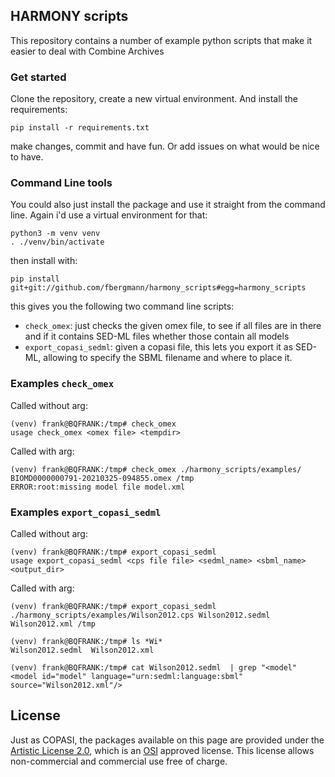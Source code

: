 ## HARMONY scripts
This repository contains a number of example python scripts that make it easier to deal with Combine Archives


### Get started
Clone the repository, create a new virtual environment. And install the requirements: 

	pip install -r requirements.txt

make changes, commit and have fun. Or add issues on what would be nice to have. 

### Command Line tools
You could also just install the package and use it straight from the command line. Again i'd use a virtual environment for that: 

	python3 -m venv venv
	. ./venv/bin/activate

then install with: 

	pip install git+git://github.com/fbergmann/harmony_scripts#egg=harmony_scripts

this gives you the following two command line scripts: 

 * `check_omex`: just checks the given omex file, to see if all files are in there and if it contains SED-ML files whether those contain all models 
 * `export_copasi_sedml`: given a copasi file, this lets you export it as SED-ML, allowing to specify the SBML filename and where to place it. 

### Examples `check_omex`

Called without arg: 

	(venv) frank@BQFRANK:/tmp# check_omex
	usage check_omex <omex file> <tempdir>

Called with arg: 

	(venv) frank@BQFRANK:/tmp# check_omex ./harmony_scripts/examples/	BIOMD0000000791-20210325-094855.omex /tmp
	ERROR:root:missing model file model.xml


### Examples `export_copasi_sedml`

Called without arg: 

	(venv) frank@BQFRANK:/tmp# export_copasi_sedml
	usage export_copasi_sedml <cps file file> <sedml_name> <sbml_name> <output_dir>

Called with arg: 

	(venv) frank@BQFRANK:/tmp# export_copasi_sedml ./harmony_scripts/examples/Wilson2012.cps Wilson2012.sedml Wilson2012.xml /tmp
	
	(venv) frank@BQFRANK:/tmp# ls *Wi*
	Wilson2012.sedml  Wilson2012.xml	

	(venv) frank@BQFRANK:/tmp# cat Wilson2012.sedml  | grep "<model"
    <model id="model" language="urn:sedml:language:sbml" source="Wilson2012.xml"/>

## License 
Just as COPASI, the packages available on this page are provided under the 
[Artistic License 2.0](http://copasi.org/Download/License/), 
which is an [OSI](http://www.opensource.org/) approved license. This license 
allows non-commercial and commercial use free of charge.
